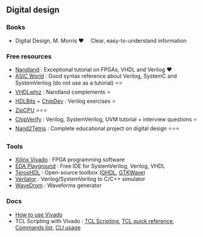 ## Digital design

### Books
* Digital Design, M. Morris ❤️
&emsp;Clear, easy-to-understand information

### Free resources
* [Nandland](https://nandland.com) : Exceptional tutorial on FPGAs, VHDL and Verilog ❤️
* [ASIC World](https://www.asic-world.com/) : Good syntax reference about Verilog, SystemC and SystemVerilog (do not use as a tutorial) ⭐⭐
* [VHDLwhiz](https://vhdlwhiz.com/basic-vhdl-tutorials/) : Nandland complements ⭐
* [HDLBits](https://hdlbits.01xz.net/wiki/Step_one) + [ChipDev](https://chipdev.io/question-list) : Verilog exercises ⭐
* [ZipCPU](https://zipcpu.com/) ⭐️⭐️⭐️
* [ChipVerify](https://www.chipverify.com/)  : Verilog, SystemVerilog, UVM tutorial + interview questions ⭐
* [Nand2Tetris](https://www.nand2tetris.org/) : Complete educational project on digital design ⭐⭐⭐

### Tools
* [Xilinx Vivado](https://www.xilinx.com/support/download/index.html/content/xilinx/en/downloadNav/vivado-design-tools.html) : FPGA programming software
* [EDA Playground](https://www.edaplayground.com/) : Free IDE for SystemVerilog, Verilog, VHDL
* [TerosHDL](https://terostechnology.github.io/terosHDLdoc/) : Open-source toolbox ([GHDL](http://ghdl.free.fr/), [GTKWave](https://github.com/gtkwave/gtkwave))
* [Verilator](https://www.veripool.org/verilator/) : Verilog/SystemVerilog to C/C++ simulator
* [WaveDrom](https://wavedrom.com/) : Waveforms generator

### Docs
* [How to use Vivado](https://docs.xilinx.com/r/en-US/ug893-vivado-ide/Launching-the-Vivado-IDE-on-Windows)
* TCL Scripting with Vivado : [TCL Scripting](https://docs.xilinx.com/r/en-US/ug894-vivado-tcl-scripting/Tcl-Scripting-in-Vivado), [TCL quick reference](https://docs.xilinx.com/v/u/en-US/ug975-vivado-quick-reference), [Commands list](https://docs.xilinx.com/r/en-US/ug835-vivado-tcl-commands/Introduction), [CLI usage](https://itsembedded.com/dhd/vivado_sim_1/)